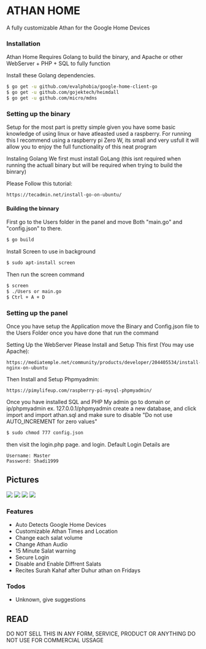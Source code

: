 # ATHAN HOME
A fully customizable Athan for the Google Home Devices

### Installation

Athan Home Requires Golang to build the binary, and Apache or other WebServer + PHP + SQL
to fully function

Install these Golang dependencies.

```sh
$ go get -u github.com/evalphobia/google-home-client-go
$ go get -u github.com/gojektech/heimdall
$ go get -u github.com/micro/mdns
```


### Setting up the binary
Setup for the most part is pretty simple given you have some basic knowledge of using linux or have atleasted used a raspberry.
For running this I recommend using a raspberry pi Zero W, its small and very usfull it will allow you to enjoy the full functionality of this neat program

Instaling Golang
We first must install GoLang (this isnt required when running the actuall binary but will be required when trying to build the binrary)

Please Follow this tutorial: 
```
https://tecadmin.net/install-go-on-ubuntu/
```

#### Building the binnary
First go to the Users folder in the panel and move Both "main.go" and "config.json" to there.
```sh
$ go build
```
Install Screen to use in background
```sh
$ sudo apt-install screen
```
Then run the screen command
```sh
$ screen
$ ./Users or main.go
$ Ctrl + A + D
```

### Setting up the panel
Once you have setup the Application move the Binary and Config.json file to the Users Folder
once you have done that run the command


Setting Up the WebServer
Please Install and Setup This first (You may use Apache):
```
https://mediatemple.net/community/products/developer/204405534/install-nginx-on-ubuntu
```
Then Install and Setup Phpmyadmin:
```
https://pimylifeup.com/raspberry-pi-mysql-phpmyadmin/
```
Once you have installed SQL and PHP My admin go to domain or ip/phpmyadmin ex. 127.0.0.1/phpmyadmin
create a new database, and click import and import athan.sql and make sure to disable
"Do not use AUTO_INCREMENT for zero values"

```sh
$ sudo chmod 777 config.json
```
then visit the login.php page. and login. Default Login Details are
```
Username: Master
Password: Shadi1999
```

## Pictures
<img src="https://i.imgur.com/fmjDpVR.png">
<img src="https://i.imgur.com/IYTtmwj.png">
<img src="https://i.imgur.com/fdgIL1k.png">
<img src="https://i.imgur.com/dWqPwU0.png">

### Features
* Auto Detects Google Home Devices
* Customizable Athan Times and Location 
* Change each salat volume
* Change Athan Audio
* 15 Minute Salat warning
* Secure Login
* Disable and Enable Diffrent Salats
* Recites Surah Kahaf after Duhur athan on Fridays

### Todos

 - Unknown, give suggestions

## READ
DO NOT SELL THIS IN ANY FORM, SERVICE, PRODUCT OR ANYTHING
DO NOT USE FOR COMMERCIAL USSAGE
